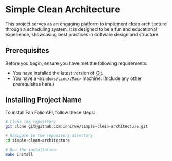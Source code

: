 # Simple Clean Architecture

This project serves as an engaging platform to implement clean architecture through a scheduling system. 
It is designed to be a fun and educational experience, showcasing best practices in software design and structure.

## Prerequisites

Before you begin, ensure you have met the following requirements:

* You have installed the latest version of [Git](https://git-scm.com/).
* You have a `<Windows/Linux/Mac>` machine. (Include any other prerequisites here.)

## Installing Project Name

To install Fan Folio API, follow these steps:

```bash
# Clone the repository
git clone git@github.com:innirve/simple-clean-architecture.git

# Navigate to the repository directory
cd simple-clean-architecture

# Run the installation
make install